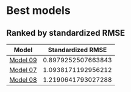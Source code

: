 # Best models
## Ranked by standardized RMSE

| Model                                   | Standardized RMSE  |
| --------------------------------------- | ------------------ |
| [Model 09](./models/model09/model09.md) | 0.8979252507663843 |
| [Model 07](./models/model07/model07.md) | 1.0938171192956212 |
| [Model 08](./models/model08/model08.md) | 1.2190641793027288 |
